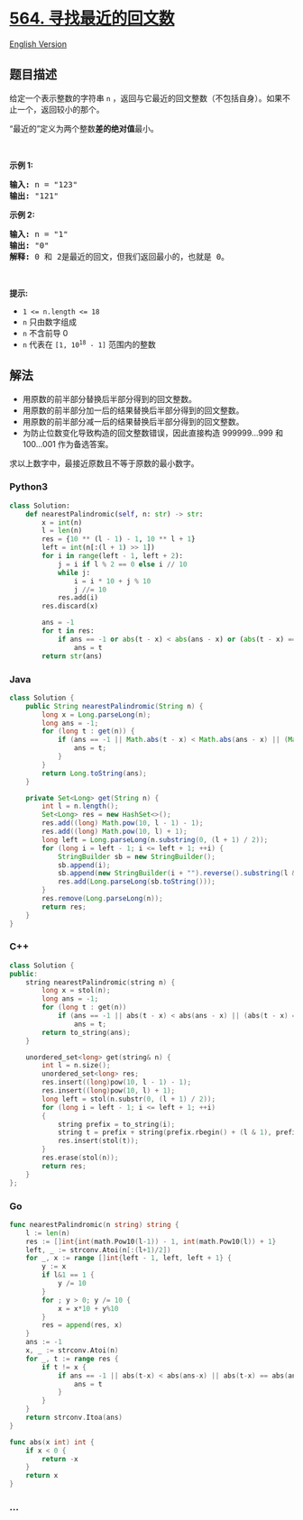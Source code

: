 # [564. 寻找最近的回文数](https://leetcode-cn.com/problems/find-the-closest-palindrome)

[English Version](/solution/0500-0599/0564.Find%20the%20Closest%20Palindrome/README_EN.md)

## 题目描述

<!-- 这里写题目描述 -->

<p>给定一个表示整数的字符串&nbsp;<code>n</code> ，返回与它最近的回文整数（不包括自身）。如果不止一个，返回较小的那个。</p>

<p>“最近的”定义为两个整数<strong>差的绝对值</strong>最小。</p>

<p>&nbsp;</p>

<p><strong>示例 1:</strong></p>

<pre>
<strong>输入:</strong> n = "123"
<strong>输出:</strong> "121"
</pre>

<p><strong>示例 2:</strong></p>

<pre>
<strong>输入:</strong> n = "1"
<strong>输出:</strong> "0"
<strong>解释:</strong> 0 和 2是最近的回文，但我们返回最小的，也就是 0。
</pre>

<p>&nbsp;</p>

<p><strong>提示:</strong></p>

<ul>
	<li><code>1 &lt;= n.length &lt;= 18</code></li>
	<li><code>n</code>&nbsp;只由数字组成</li>
	<li><code>n</code>&nbsp;不含前导 0</li>
	<li><code>n</code>&nbsp;代表在&nbsp;<code>[1, 10<sup>18</sup>&nbsp;- 1]</code> 范围内的整数</li>
</ul>

## 解法

<!-- 这里可写通用的实现逻辑 -->

-   用原数的前半部分替换后半部分得到的回文整数。
-   用原数的前半部分加一后的结果替换后半部分得到的回文整数。
-   用原数的前半部分减一后的结果替换后半部分得到的回文整数。
-   为防止位数变化导致构造的回文整数错误，因此直接构造 999999…999 和 100…001 作为备选答案。

求以上数字中，最接近原数且不等于原数的最小数字。

<!-- tabs:start -->

### **Python3**

<!-- 这里可写当前语言的特殊实现逻辑 -->

```python
class Solution:
    def nearestPalindromic(self, n: str) -> str:
        x = int(n)
        l = len(n)
        res = {10 ** (l - 1) - 1, 10 ** l + 1}
        left = int(n[:(l + 1) >> 1])
        for i in range(left - 1, left + 2):
            j = i if l % 2 == 0 else i // 10
            while j:
                i = i * 10 + j % 10
                j //= 10
            res.add(i)
        res.discard(x)

        ans = -1
        for t in res:
            if ans == -1 or abs(t - x) < abs(ans - x) or (abs(t - x) == abs(ans - x) and t < ans):
                ans = t
        return str(ans)
```

### **Java**

<!-- 这里可写当前语言的特殊实现逻辑 -->

```java
class Solution {
    public String nearestPalindromic(String n) {
        long x = Long.parseLong(n);
        long ans = -1;
        for (long t : get(n)) {
            if (ans == -1 || Math.abs(t - x) < Math.abs(ans - x) || (Math.abs(t - x) == Math.abs(ans - x) && t < ans)) {
                ans = t;
            }
        }
        return Long.toString(ans);
    }

    private Set<Long> get(String n) {
        int l = n.length();
        Set<Long> res = new HashSet<>();
        res.add((long) Math.pow(10, l - 1) - 1);
        res.add((long) Math.pow(10, l) + 1);
        long left = Long.parseLong(n.substring(0, (l + 1) / 2));
        for (long i = left - 1; i <= left + 1; ++i) {
            StringBuilder sb = new StringBuilder();
            sb.append(i);
            sb.append(new StringBuilder(i + "").reverse().substring(l & 1));
            res.add(Long.parseLong(sb.toString()));
        }
        res.remove(Long.parseLong(n));
        return res;
    }
}
```

### **C++**

```cpp
class Solution {
public:
    string nearestPalindromic(string n) {
        long x = stol(n);
        long ans = -1;
        for (long t : get(n))
            if (ans == -1 || abs(t - x) < abs(ans - x) || (abs(t - x) == abs(ans - x) && t < ans))
                ans = t;
        return to_string(ans);
    }

    unordered_set<long> get(string& n) {
        int l = n.size();
        unordered_set<long> res;
        res.insert((long)pow(10, l - 1) - 1);
        res.insert((long)pow(10, l) + 1);
        long left = stol(n.substr(0, (l + 1) / 2));
        for (long i = left - 1; i <= left + 1; ++i)
        {
            string prefix = to_string(i);
            string t = prefix + string(prefix.rbegin() + (l & 1), prefix.rend());
            res.insert(stol(t));
        }
        res.erase(stol(n));
        return res;
    }
};
```

### **Go**

```go
func nearestPalindromic(n string) string {
	l := len(n)
	res := []int{int(math.Pow10(l-1)) - 1, int(math.Pow10(l)) + 1}
	left, _ := strconv.Atoi(n[:(l+1)/2])
	for _, x := range []int{left - 1, left, left + 1} {
		y := x
		if l&1 == 1 {
			y /= 10
		}
		for ; y > 0; y /= 10 {
			x = x*10 + y%10
		}
		res = append(res, x)
	}
	ans := -1
	x, _ := strconv.Atoi(n)
	for _, t := range res {
		if t != x {
			if ans == -1 || abs(t-x) < abs(ans-x) || abs(t-x) == abs(ans-x) && t < ans {
				ans = t
			}
		}
	}
	return strconv.Itoa(ans)
}

func abs(x int) int {
	if x < 0 {
		return -x
	}
	return x
}
```

### **...**

```

```

<!-- tabs:end -->
